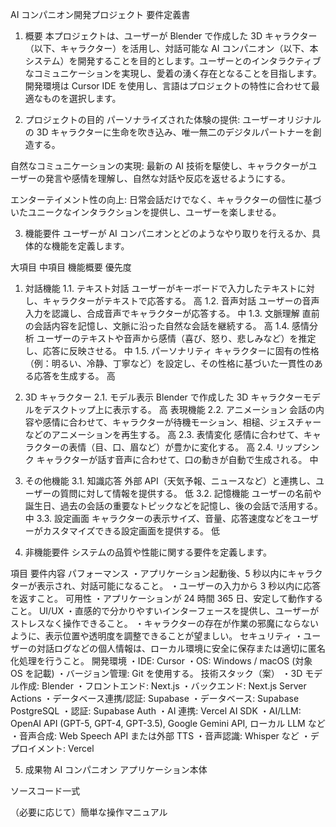 AI コンパニオン開発プロジェクト 要件定義書

1. 概要
   本プロジェクトは、ユーザーが Blender で作成した 3D キャラクター（以下、キャラクター）を活用し、対話可能な AI コンパニオン（以下、本システム）を開発することを目的とします。ユーザーとのインタラクティブなコミュニケーションを実現し、愛着の湧く存在となることを目指します。開発環境は Cursor IDE を使用し、言語はプロジェクトの特性に合わせて最適なものを選択します。

2. プロジェクトの目的
   パーソナライズされた体験の提供: ユーザーオリジナルの 3D キャラクターに生命を吹き込み、唯一無二のデジタルパートナーを創造する。

自然なコミュニケーションの実現: 最新の AI 技術を駆使し、キャラクターがユーザーの発言や感情を理解し、自然な対話や反応を返せるようにする。

エンターテイメント性の向上: 日常会話だけでなく、キャラクターの個性に基づいたユニークなインタラクションを提供し、ユーザーを楽しませる。

3. 機能要件
   ユーザーが AI コンパニオンとどのようなやり取りを行えるか、具体的な機能を定義します。

大項目 中項目 機能概要 優先度

1. 対話機能 1.1. テキスト対話 ユーザーがキーボードで入力したテキストに対し、キャラクターがテキストで応答する。 高
   1.2. 音声対話 ユーザーの音声入力を認識し、合成音声でキャラクターが応答する。 中
   1.3. 文脈理解 直前の会話内容を記憶し、文脈に沿った自然な会話を継続する。 高
   1.4. 感情分析 ユーザーのテキストや音声から感情（喜び、怒り、悲しみなど）を推定し、応答に反映させる。 中
   1.5. パーソナリティ キャラクターに固有の性格（例：明るい、冷静、丁寧など）を設定し、その性格に基づいた一貫性のある応答を生成する。 高
2. 3D キャラクター 2.1. モデル表示 Blender で作成した 3D キャラクターモデルをデスクトップ上に表示する。 高
   表現機能 2.2. アニメーション 会話の内容や感情に合わせて、キャラクターが待機モーション、相槌、ジェスチャーなどのアニメーションを再生する。 高
   2.3. 表情変化 感情に合わせて、キャラクターの表情（目、口、眉など）が豊かに変化する。 高
   2.4. リップシンク キャラクターが話す音声に合わせて、口の動きが自動で生成される。 中
3. その他機能 3.1. 知識応答 外部 API（天気予報、ニュースなど）と連携し、ユーザーの質問に対して情報を提供する。 低
   3.2. 記憶機能 ユーザーの名前や誕生日、過去の会話の重要なトピックなどを記憶し、後の会話で活用する。 中
   3.3. 設定画面 キャラクターの表示サイズ、音量、応答速度などをユーザーがカスタマイズできる設定画面を提供する。 低

4. 非機能要件
   システムの品質や性能に関する要件を定義します。

項目 要件内容
パフォーマンス ・アプリケーション起動後、5 秒以内にキャラクターが表示され、対話可能になること。 ・ユーザーの入力から 3 秒以内に応答を返すこと。
可用性 ・アプリケーションが 24 時間 365 日、安定して動作すること。
UI/UX ・直感的で分かりやすいインターフェースを提供し、ユーザーがストレスなく操作できること。 ・キャラクターの存在が作業の邪魔にならないように、表示位置や透明度を調整できることが望ましい。
セキュリティ ・ユーザーの対話ログなどの個人情報は、ローカル環境に安全に保存または適切に匿名化処理を行うこと。
開発環境 ・IDE: Cursor ・OS: Windows / macOS (対象 OS を記載) ・バージョン管理: Git を使用する。
技術スタック（案） ・3D モデル作成: Blender
・フロントエンド: Next.js
・バックエンド: Next.js Server Actions
・データベース連携/認証: Supabase
・データベース: Supabase PostgreSQL
・認証: Supabase Auth
・AI 連携: Vercel AI SDK
・AI/LLM: OpenAI API (GPT-5, GPT-4, GPT-3.5), Google Gemini API, ローカル LLM など
・音声合成: Web Speech API または外部 TTS
・音声認識: Whisper など
・デプロイメント: Vercel

5. 成果物
   AI コンパニオン アプリケーション本体

ソースコード一式

（必要に応じて）簡単な操作マニュアル
